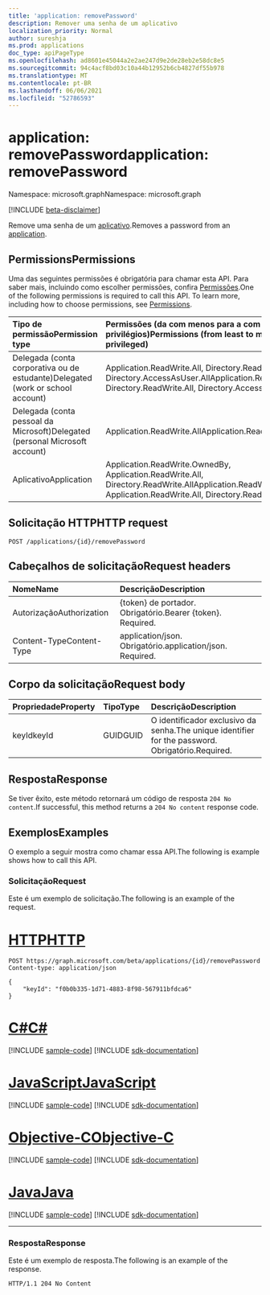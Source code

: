 ```yaml
---
title: 'application: removePassword'
description: Remover uma senha de um aplicativo
localization_priority: Normal
author: sureshja
ms.prod: applications
doc_type: apiPageType
ms.openlocfilehash: ad8601e45044a2e2ae247d9e2de28eb2e58dc8e5
ms.sourcegitcommit: 94c4acf8bd03c10a44b12952b6cb4827df55b978
ms.translationtype: MT
ms.contentlocale: pt-BR
ms.lasthandoff: 06/06/2021
ms.locfileid: "52786593"
---
```

# <a name="application-removepassword"></a><span data-ttu-id="ba588-103">application: removePassword</span><span class="sxs-lookup"><span data-stu-id="ba588-103">application: removePassword</span></span>

<span data-ttu-id="ba588-104">Namespace: microsoft.graph</span><span class="sxs-lookup"><span data-stu-id="ba588-104">Namespace: microsoft.graph</span></span>

[!INCLUDE [beta-disclaimer](../../includes/beta-disclaimer.md)]

<span data-ttu-id="ba588-105">Remove uma senha de um [aplicativo](../resources/application.md).</span><span class="sxs-lookup"><span data-stu-id="ba588-105">Removes a password from an [application](../resources/application.md).</span></span>

## <a name="permissions"></a><span data-ttu-id="ba588-106">Permissions</span><span class="sxs-lookup"><span data-stu-id="ba588-106">Permissions</span></span>

<span data-ttu-id="ba588-p101">Uma das seguintes permissões é obrigatória para chamar esta API. Para saber mais, incluindo como escolher permissões, confira [Permissões](/graph/permissions-reference).</span><span class="sxs-lookup"><span data-stu-id="ba588-p101">One of the following permissions is required to call this API. To learn more, including how to choose permissions, see [Permissions](/graph/permissions-reference).</span></span>

| <span data-ttu-id="ba588-109">Tipo de permissão</span><span class="sxs-lookup"><span data-stu-id="ba588-109">Permission type</span></span>                        | <span data-ttu-id="ba588-110">Permissões (da com menos para a com mais privilégios)</span><span class="sxs-lookup"><span data-stu-id="ba588-110">Permissions (from least to most privileged)</span></span> |
|:---------------------------------------|:--------------------------------------------|
| <span data-ttu-id="ba588-111">Delegada (conta corporativa ou de estudante)</span><span class="sxs-lookup"><span data-stu-id="ba588-111">Delegated (work or school account)</span></span>     | <span data-ttu-id="ba588-112">Application.ReadWrite.All, Directory.ReadWrite.All, Directory.AccessAsUser.All</span><span class="sxs-lookup"><span data-stu-id="ba588-112">Application.ReadWrite.All, Directory.ReadWrite.All, Directory.AccessAsUser.All</span></span> |
| <span data-ttu-id="ba588-113">Delegada (conta pessoal da Microsoft)</span><span class="sxs-lookup"><span data-stu-id="ba588-113">Delegated (personal Microsoft account)</span></span> | <span data-ttu-id="ba588-114">Application.ReadWrite.All</span><span class="sxs-lookup"><span data-stu-id="ba588-114">Application.ReadWrite.All</span></span> |
| <span data-ttu-id="ba588-115">Aplicativo</span><span class="sxs-lookup"><span data-stu-id="ba588-115">Application</span></span>                            | <span data-ttu-id="ba588-116">Application.ReadWrite.OwnedBy, Application.ReadWrite.All, Directory.ReadWrite.All</span><span class="sxs-lookup"><span data-stu-id="ba588-116">Application.ReadWrite.OwnedBy, Application.ReadWrite.All, Directory.ReadWrite.All</span></span> |

## <a name="http-request"></a><span data-ttu-id="ba588-117">Solicitação HTTP</span><span class="sxs-lookup"><span data-stu-id="ba588-117">HTTP request</span></span>

<!-- { "blockType": "ignored" } -->

```http
POST /applications/{id}/removePassword
```

## <a name="request-headers"></a><span data-ttu-id="ba588-118">Cabeçalhos de solicitação</span><span class="sxs-lookup"><span data-stu-id="ba588-118">Request headers</span></span>

| <span data-ttu-id="ba588-119">Nome</span><span class="sxs-lookup"><span data-stu-id="ba588-119">Name</span></span>           | <span data-ttu-id="ba588-120">Descrição</span><span class="sxs-lookup"><span data-stu-id="ba588-120">Description</span></span>                |
|:---------------|:---------------------------|
| <span data-ttu-id="ba588-121">Autorização</span><span class="sxs-lookup"><span data-stu-id="ba588-121">Authorization</span></span>  | <span data-ttu-id="ba588-p102">{token} de portador. Obrigatório.</span><span class="sxs-lookup"><span data-stu-id="ba588-p102">Bearer {token}. Required.</span></span>  |
| <span data-ttu-id="ba588-124">Content-Type</span><span class="sxs-lookup"><span data-stu-id="ba588-124">Content-Type</span></span>   | <span data-ttu-id="ba588-p103">application/json. Obrigatório.</span><span class="sxs-lookup"><span data-stu-id="ba588-p103">application/json. Required.</span></span>|

## <a name="request-body"></a><span data-ttu-id="ba588-127">Corpo da solicitação</span><span class="sxs-lookup"><span data-stu-id="ba588-127">Request body</span></span>

| <span data-ttu-id="ba588-128">Propriedade</span><span class="sxs-lookup"><span data-stu-id="ba588-128">Property</span></span>  | <span data-ttu-id="ba588-129">Tipo</span><span class="sxs-lookup"><span data-stu-id="ba588-129">Type</span></span> | <span data-ttu-id="ba588-130">Descrição</span><span class="sxs-lookup"><span data-stu-id="ba588-130">Description</span></span>|
|:----------|:-----|:-----------|
| <span data-ttu-id="ba588-131">keyId</span><span class="sxs-lookup"><span data-stu-id="ba588-131">keyId</span></span>     | <span data-ttu-id="ba588-132">GUID</span><span class="sxs-lookup"><span data-stu-id="ba588-132">GUID</span></span> | <span data-ttu-id="ba588-133">O identificador exclusivo da senha.</span><span class="sxs-lookup"><span data-stu-id="ba588-133">The unique identifier for the password.</span></span> <span data-ttu-id="ba588-134">Obrigatório.</span><span class="sxs-lookup"><span data-stu-id="ba588-134">Required.</span></span> |

## <a name="response"></a><span data-ttu-id="ba588-135">Resposta</span><span class="sxs-lookup"><span data-stu-id="ba588-135">Response</span></span>

<span data-ttu-id="ba588-136">Se tiver êxito, este método retornará um código de resposta `204 No content`.</span><span class="sxs-lookup"><span data-stu-id="ba588-136">If successful, this method returns a `204 No content` response code.</span></span>

## <a name="examples"></a><span data-ttu-id="ba588-137">Exemplos</span><span class="sxs-lookup"><span data-stu-id="ba588-137">Examples</span></span>

<span data-ttu-id="ba588-138">O exemplo a seguir mostra como chamar essa API.</span><span class="sxs-lookup"><span data-stu-id="ba588-138">The following is example shows how to call this API.</span></span>

### <a name="request"></a><span data-ttu-id="ba588-139">Solicitação</span><span class="sxs-lookup"><span data-stu-id="ba588-139">Request</span></span>

<span data-ttu-id="ba588-140">Este é um exemplo de solicitação.</span><span class="sxs-lookup"><span data-stu-id="ba588-140">The following is an example of the request.</span></span>

# <a name="http"></a>[<span data-ttu-id="ba588-141">HTTP</span><span class="sxs-lookup"><span data-stu-id="ba588-141">HTTP</span></span>](#tab/http)
<!-- {
  "blockType": "request",
  "name": "application_removepassword"
}-->

```http
POST https://graph.microsoft.com/beta/applications/{id}/removePassword
Content-type: application/json

{
    "keyId": "f0b0b335-1d71-4883-8f98-567911bfdca6"
}
```
# <a name="c"></a>[<span data-ttu-id="ba588-142">C#</span><span class="sxs-lookup"><span data-stu-id="ba588-142">C#</span></span>](#tab/csharp)
[!INCLUDE [sample-code](../includes/snippets/csharp/application-removepassword-csharp-snippets.md)]
[!INCLUDE [sdk-documentation](../includes/snippets/snippets-sdk-documentation-link.md)]

# <a name="javascript"></a>[<span data-ttu-id="ba588-143">JavaScript</span><span class="sxs-lookup"><span data-stu-id="ba588-143">JavaScript</span></span>](#tab/javascript)
[!INCLUDE [sample-code](../includes/snippets/javascript/application-removepassword-javascript-snippets.md)]
[!INCLUDE [sdk-documentation](../includes/snippets/snippets-sdk-documentation-link.md)]

# <a name="objective-c"></a>[<span data-ttu-id="ba588-144">Objective-C</span><span class="sxs-lookup"><span data-stu-id="ba588-144">Objective-C</span></span>](#tab/objc)
[!INCLUDE [sample-code](../includes/snippets/objc/application-removepassword-objc-snippets.md)]
[!INCLUDE [sdk-documentation](../includes/snippets/snippets-sdk-documentation-link.md)]

# <a name="java"></a>[<span data-ttu-id="ba588-145">Java</span><span class="sxs-lookup"><span data-stu-id="ba588-145">Java</span></span>](#tab/java)
[!INCLUDE [sample-code](../includes/snippets/java/application-removepassword-java-snippets.md)]
[!INCLUDE [sdk-documentation](../includes/snippets/snippets-sdk-documentation-link.md)]

---


### <a name="response"></a><span data-ttu-id="ba588-146">Resposta</span><span class="sxs-lookup"><span data-stu-id="ba588-146">Response</span></span>

<span data-ttu-id="ba588-147">Este é um exemplo de resposta.</span><span class="sxs-lookup"><span data-stu-id="ba588-147">The following is an example of the response.</span></span>

<!-- {
  "blockType": "response"
} -->

```http
HTTP/1.1 204 No Content
```

<!-- uuid: 16cd6b66-4b1a-43a1-adaf-3a886856ed98
2019-02-04 14:57:30 UTC -->
<!-- {
  "type": "#page.annotation",
  "description": "application: removePassword",
  "keywords": "",
  "section": "documentation",
  "tocPath": ""
}-->



